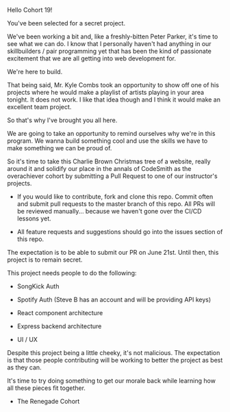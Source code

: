 Hello Cohort 19!

You've been selected for a secret project.

We've been working a bit and, like a freshly-bitten Peter Parker, it's time to see what we can do. I know that I personally haven't had anything in our skillbuilders / pair programming yet that has been the kind of passionate excitement that we are all getting into web development for.

We're here to build.

That being said, Mr. Kyle Combs took an opportunity to show off one of his projects where he would make a playlist of artists playing in your area tonight. It does not work. I like that idea though and I think it would make an excellent team project.

So that's why I've brought you all here.

We are going to take an opportunity to remind ourselves why we're in this program. We wanna build something cool and use the skills we have to make something we can be proud of.

So it's time to take this Charlie Brown Christmas tree of a website, really around it and solidify our place in the annals of CodeSmith as the overachiever cohort by submitting a Pull Request to one of our instructor's projects.

- If you would like to contribute, fork and clone this repo. Commit often and submit pull requests to the master branch of this repo. All PRs will be reviewed manually... because we haven't gone over the CI/CD lessons yet.

- All feature requests and suggestions should go into the issues section of this repo.

The expectation is to be able to submit our PR on June 21st. Until then, this project is to remain secret.

This project needs people to do the following:

- SongKick Auth

- Spotify Auth (Steve B has an account and will be providing API keys)

- React component architecture

- Express backend architecture

- UI / UX

Despite this project being a little cheeky, it's not malicious. The expectation is that those people contributing will be working to better the project as best as they can.

It's time to try doing something to get our morale back while learning how all these pieces fit together.

- The Renegade Cohort
